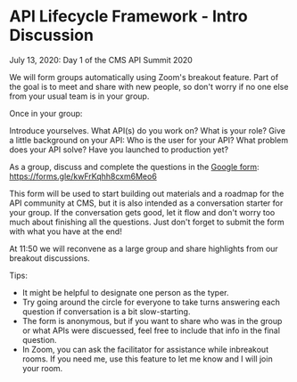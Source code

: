 # API Lifecycle Framework - Intro Discussion

July 13, 2020: Day 1 of the CMS API Summit 2020

We will form groups automatically using Zoom's breakout feature. Part of the goal is to meet and share with new people, so don't worry if no one else from your usual team is in your group.

Once in your group:

Introduce yourselves. What API(s) do you work on? What is your role? Give a little background on your API: Who is the user for your API? What problem does your API solve? Have you launched to production yet?

As a group, discuss and complete the questions in the  [Google form](https://forms.gle/kwFrKqhh8cxm6Meo6): 
https://forms.gle/kwFrKqhh8cxm6Meo6 

This form will be used to start building out materials and a roadmap for the API community at CMS, but it is also intended as a conversation starter for your group. If the conversation gets good, let it flow and don't worry too much about finishing all the questions. Just don't forget to submit the form with what you have at the end!

At 11:50 we will reconvene as a large group and share highlights from our breakout discussions.

Tips: 
* It might be helpful to designate one person as the typer. 
* Try going around the circle for everyone to take turns answering each question if conversation is a bit slow-starting. 
* The form is anonymous, but if you want to share who was in the group or what APIs were discuessed, feel free to include that info in the final question.
* In Zoom, you can ask the facilitator for assistance while inbreakout rooms. If you need me, use this feature to let me know and I will join your room.

